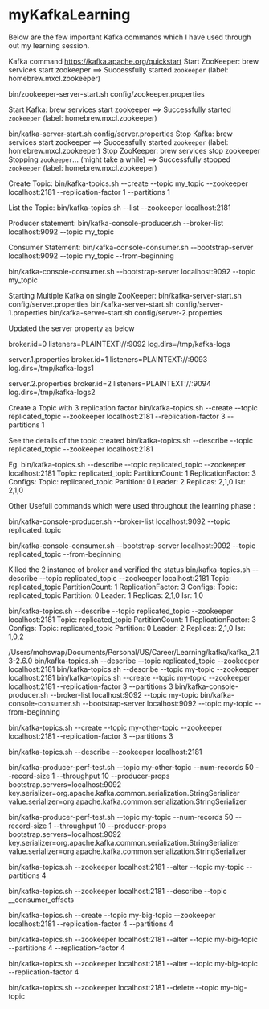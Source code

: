 # myKafkaLearning

Below are the few important Kafka commands which I have used through out my learning session.

Kafka command
https://kafka.apache.org/quickstart
Start ZooKeeper:
brew services start zookeeper
==> Successfully started `zookeeper` (label: homebrew.mxcl.zookeeper)

bin/zookeeper-server-start.sh config/zookeeper.properties

Start Kafka:
brew services start zookeeper
==> Successfully started `zookeeper` (label: homebrew.mxcl.zookeeper)

bin/kafka-server-start.sh config/server.properties
Stop Kafka:
brew services start zookeeper
==> Successfully started `zookeeper` (label: homebrew.mxcl.zookeeper)
Stop ZooKeeper:
brew services stop zookeeper
Stopping `zookeeper`... (might take a while)
==> Successfully stopped `zookeeper` (label: homebrew.mxcl.zookeeper)

Create Topic:
bin/kafka-topics.sh --create --topic my_topic --zookeeper localhost:2181 --replication-factor 1 --partitions 1

List the Topic:
bin/kafka-topics.sh --list --zookeeper localhost:2181 

Producer statement: 
bin/kafka-console-producer.sh --broker-list localhost:9092 --topic my_topic

Consumer Statement: 
bin/kafka-console-consumer.sh --bootstrap-server localhost:9092 --topic my_topic --from-beginning

bin/kafka-console-consumer.sh --bootstrap-server localhost:9092 --topic my_topic

Starting Multiple Kafka on single ZooKeeper:
bin/kafka-server-start.sh config/server.properties
bin/kafka-server-start.sh config/server-1.properties
bin/kafka-server-start.sh config/server-2.properties

Updated the server property as below

broker.id=0
listeners=PLAINTEXT://:9092
log.dirs=/tmp/kafka-logs


server.1.properties
broker.id=1
listeners=PLAINTEXT://:9093
log.dirs=/tmp/kafka-logs1


server.2.properties
broker.id=2
listeners=PLAINTEXT://:9094
log.dirs=/tmp/kafka-logs2

Create a Topic with 3 replication factor 
bin/kafka-topics.sh --create --topic replicated_topic --zookeeper localhost:2181 --replication-factor 3 --partitions 1

See the details of the topic created
bin/kafka-topics.sh --describe --topic replicated_topic --zookeeper localhost:2181

Eg.
bin/kafka-topics.sh --describe --topic replicated_topic --zookeeper localhost:2181 
Topic: replicated_topic	PartitionCount: 1	ReplicationFactor: 3	Configs: 
	Topic: replicated_topic	Partition: 0	Leader: 2	Replicas: 2,1,0	Isr: 2,1,0


Other Usefull commands which were used throughout the learning phase :

bin/kafka-console-producer.sh --broker-list localhost:9092 --topic replicated_topic

bin/kafka-console-consumer.sh --bootstrap-server localhost:9092 --topic replicated_topic --from-beginning

Killed the 2 instance of broker and verified the status
bin/kafka-topics.sh --describe --topic replicated_topic --zookeeper localhost:2181
Topic: replicated_topic	PartitionCount: 1	ReplicationFactor: 3	Configs: 
	Topic: replicated_topic	Partition: 0	Leader: 1	Replicas: 2,1,0	Isr: 1,0


bin/kafka-topics.sh --describe --topic replicated_topic --zookeeper localhost:2181 
Topic: replicated_topic	PartitionCount: 1	ReplicationFactor: 3	Configs: 
	Topic: replicated_topic	Partition: 0	Leader: 2	Replicas: 2,1,0	Isr: 1,0,2

/Users/mohswap/Documents/Personal/US/Career/Learning/kafka/kafka_2.13-2.6.0
bin/kafka-topics.sh --describe --topic replicated_topic --zookeeper localhost:2181 
bin/kafka-topics.sh --describe --topic my-topic --zookeeper localhost:2181 
bin/kafka-topics.sh --create --topic my-topic --zookeeper localhost:2181 --replication-factor 3 --partitions 3
bin/kafka-console-producer.sh --broker-list localhost:9092 --topic my-topic
bin/kafka-console-consumer.sh --bootstrap-server localhost:9092 --topic my-topic --from-beginning

bin/kafka-topics.sh --create --topic my-other-topic --zookeeper localhost:2181 --replication-factor 3 --partitions 3

bin/kafka-topics.sh --describe --zookeeper localhost:2181 


bin/kafka-producer-perf-test.sh --topic my-other-topic --num-records 50 --record-size 1 --throughput 10 --producer-props bootstrap.servers=localhost:9092 key.serializer=org.apache.kafka.common.serialization.StringSerializer value.serializer=org.apache.kafka.common.serialization.StringSerializer

bin/kafka-producer-perf-test.sh --topic my-topic --num-records 50 --record-size 1 --throughput 10 --producer-props bootstrap.servers=localhost:9092 key.serializer=org.apache.kafka.common.serialization.StringSerializer value.serializer=org.apache.kafka.common.serialization.StringSerializer

bin/kafka-topics.sh --zookeeper localhost:2181 --alter --topic my-topic --partitions 4

bin/kafka-topics.sh --zookeeper localhost:2181 --describe --topic __consumer_offsets


bin/kafka-topics.sh --create --topic my-big-topic --zookeeper localhost:2181 --replication-factor 4 --partitions 4

bin/kafka-topics.sh --zookeeper localhost:2181 --alter --topic my-big-topic --partitions 4 --replication-factor 4

bin/kafka-topics.sh --zookeeper localhost:2181 --alter --topic my-big-topic --replication-factor 4

bin/kafka-topics.sh --zookeeper localhost:2181 --delete --topic my-big-topic


